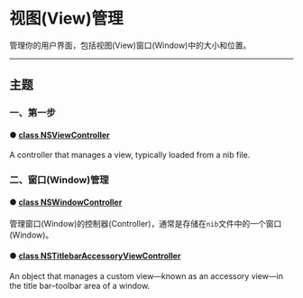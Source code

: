 # 视图(View)管理

管理你的用户界面，包括视图(View)窗口(Window)中的大小和位置。

---

## 主题

### 一、第一步

#### ● [class NSViewController]()

A controller that manages a view, typically loaded from a nib file.

### 二、窗口(Window)管理

#### ● [class NSWindowController](./NSWindowController/)

管理窗口(Window)的控制器(Controller)，通常是存储在`nib`文件中的一个窗口(Window)。

#### ● [class NSTitlebarAccessoryViewController]()

An object that manages a custom view—known as an accessory view—in the title bar–toolbar area of a window. 
